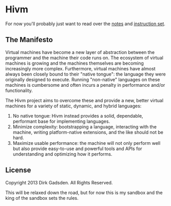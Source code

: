# Hivm

For now you'll probably just want to read over the [notes](NOTES.md) and [instruction set](INSTRUCTIONS.md).

## The Manifesto

Virtual machines have become a new layer of abstraction between the programmer and the machine their code runs on. The ecosystem of virtual machines is growing and the machines themselves are becoming increasingly more complex. Furthermore, virtual machines have almost always been closely bound to their "native tongue": the language they were originally designed to execute. Running "non-native" languages on these machines is cumbersome and often incurs a penalty in performance and/or functionality.

The Hivm project aims to overcome these and provide a new, better virtual machines for a variety of static, dynamic, and hybrid languages:

1. No native tongue: Hivm instead provides a solid, dependable, performant base for implementing languages.
2. Minimize complexity: bootstrapping a language, interacting with the machine, writing platform-native extensions, and the like should not be hard.
3. Maximize usable performance: the machine will not only perform well but also provide easy-to-use and powerful tools and APIs for understanding and optimizing how it performs.

## License

Copyright 2013 Dirk Gadsden. All Rights Reserved.

This will be relaxed down the road, but for now this is my sandbox and the king of the sandbox sets the rules.
